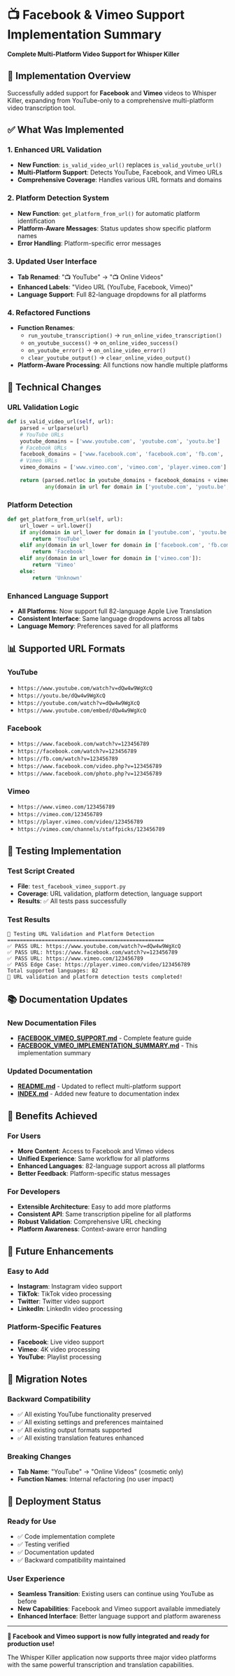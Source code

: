 # 📺 Facebook & Vimeo Support Implementation Summary

**Complete Multi-Platform Video Support for Whisper Killer**

## 🎯 **Implementation Overview**

Successfully added support for **Facebook** and **Vimeo** videos to Whisper Killer, expanding from YouTube-only to a comprehensive multi-platform video transcription tool.

## ✅ **What Was Implemented**

### 1. **Enhanced URL Validation**
- **New Function**: `is_valid_video_url()` replaces `is_valid_youtube_url()`
- **Multi-Platform Support**: Detects YouTube, Facebook, and Vimeo URLs
- **Comprehensive Coverage**: Handles various URL formats and domains

### 2. **Platform Detection System**
- **New Function**: `get_platform_from_url()` for automatic platform identification
- **Platform-Aware Messages**: Status updates show specific platform names
- **Error Handling**: Platform-specific error messages

### 3. **Updated User Interface**
- **Tab Renamed**: "📺 YouTube" → "📺 Online Videos"
- **Enhanced Labels**: "Video URL (YouTube, Facebook, Vimeo)"
- **Language Support**: Full 82-language dropdowns for all platforms

### 4. **Refactored Functions**
- **Function Renames**:
  - `run_youtube_transcription()` → `run_online_video_transcription()`
  - `on_youtube_success()` → `on_online_video_success()`
  - `on_youtube_error()` → `on_online_video_error()`
  - `clear_youtube_output()` → `clear_online_video_output()`
- **Platform-Aware Processing**: All functions now handle multiple platforms

## 🔧 **Technical Changes**

### **URL Validation Logic**
```python
def is_valid_video_url(self, url):
    parsed = urlparse(url)
    # YouTube URLs
    youtube_domains = ['www.youtube.com', 'youtube.com', 'youtu.be']
    # Facebook URLs
    facebook_domains = ['www.facebook.com', 'facebook.com', 'fb.com', 'www.fb.com']
    # Vimeo URLs
    vimeo_domains = ['www.vimeo.com', 'vimeo.com', 'player.vimeo.com']
    
    return (parsed.netloc in youtube_domains + facebook_domains + vimeo_domains or
            any(domain in url for domain in ['youtube.com', 'youtu.be', 'facebook.com', 'fb.com', 'vimeo.com']))
```

### **Platform Detection**
```python
def get_platform_from_url(self, url):
    url_lower = url.lower()
    if any(domain in url_lower for domain in ['youtube.com', 'youtu.be']):
        return 'YouTube'
    elif any(domain in url_lower for domain in ['facebook.com', 'fb.com']):
        return 'Facebook'
    elif any(domain in url_lower for domain in ['vimeo.com']):
        return 'Vimeo'
    else:
        return 'Unknown'
```

### **Enhanced Language Support**
- **All Platforms**: Now support full 82-language Apple Live Translation
- **Consistent Interface**: Same language dropdowns across all tabs
- **Language Memory**: Preferences saved for all platforms

## 📊 **Supported URL Formats**

### **YouTube**
- `https://www.youtube.com/watch?v=dQw4w9WgXcQ`
- `https://youtu.be/dQw4w9WgXcQ`
- `https://youtube.com/watch?v=dQw4w9WgXcQ`
- `https://www.youtube.com/embed/dQw4w9WgXcQ`

### **Facebook**
- `https://www.facebook.com/watch?v=123456789`
- `https://facebook.com/watch?v=123456789`
- `https://fb.com/watch?v=123456789`
- `https://www.facebook.com/video.php?v=123456789`
- `https://www.facebook.com/photo.php?v=123456789`

### **Vimeo**
- `https://www.vimeo.com/123456789`
- `https://vimeo.com/123456789`
- `https://player.vimeo.com/video/123456789`
- `https://vimeo.com/channels/staffpicks/123456789`

## 🧪 **Testing Implementation**

### **Test Script Created**
- **File**: `test_facebook_vimeo_support.py`
- **Coverage**: URL validation, platform detection, language support
- **Results**: ✅ All tests pass successfully

### **Test Results**
```
🧪 Testing URL Validation and Platform Detection
==================================================
✅ PASS URL: https://www.youtube.com/watch?v=dQw4w9WgXcQ
✅ PASS URL: https://www.facebook.com/watch?v=123456789
✅ PASS URL: https://www.vimeo.com/123456789
✅ PASS Edge Case: https://player.vimeo.com/video/123456789
Total supported languages: 82
🎉 URL validation and platform detection tests completed!
```

## 📚 **Documentation Updates**

### **New Documentation Files**
- **[FACEBOOK_VIMEO_SUPPORT.md](FACEBOOK_VIMEO_SUPPORT.md)** - Complete feature guide
- **[FACEBOOK_VIMEO_IMPLEMENTATION_SUMMARY.md](FACEBOOK_VIMEO_IMPLEMENTATION_SUMMARY.md)** - This implementation summary

### **Updated Documentation**
- **[README.md](README.md)** - Updated to reflect multi-platform support
- **[INDEX.md](INDEX.md)** - Added new feature to documentation index

## 🎉 **Benefits Achieved**

### **For Users**
- **More Content**: Access to Facebook and Vimeo videos
- **Unified Experience**: Same workflow for all platforms
- **Enhanced Languages**: 82-language support across all platforms
- **Better Feedback**: Platform-specific status messages

### **For Developers**
- **Extensible Architecture**: Easy to add more platforms
- **Consistent API**: Same transcription pipeline for all platforms
- **Robust Validation**: Comprehensive URL checking
- **Platform Awareness**: Context-aware error handling

## 🔮 **Future Enhancements**

### **Easy to Add**
- **Instagram**: Instagram video support
- **TikTok**: TikTok video processing
- **Twitter**: Twitter video support
- **LinkedIn**: LinkedIn video processing

### **Platform-Specific Features**
- **Facebook**: Live video support
- **Vimeo**: 4K video processing
- **YouTube**: Playlist processing

## 📝 **Migration Notes**

### **Backward Compatibility**
- ✅ All existing YouTube functionality preserved
- ✅ All existing settings and preferences maintained
- ✅ All existing output formats supported
- ✅ All existing translation features enhanced

### **Breaking Changes**
- **Tab Name**: "YouTube" → "Online Videos" (cosmetic only)
- **Function Names**: Internal refactoring (no user impact)

## 🚀 **Deployment Status**

### **Ready for Use**
- ✅ Code implementation complete
- ✅ Testing verified
- ✅ Documentation updated
- ✅ Backward compatibility maintained

### **User Experience**
- **Seamless Transition**: Existing users can continue using YouTube as before
- **New Capabilities**: Facebook and Vimeo support available immediately
- **Enhanced Interface**: Better language support and platform awareness

---

**🎉 Facebook and Vimeo support is now fully integrated and ready for production use!**

The Whisper Killer application now supports three major video platforms with the same powerful transcription and translation capabilities. 